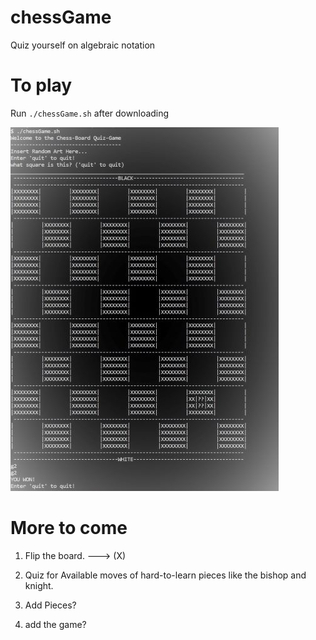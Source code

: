 # chessGame

Quiz yourself on algebraic notation

# To play

Run `./chessGame.sh` after downloading

![Game Layout](/examples/example_small.JPG)

# More to come

1. Flip the board. ---> (X)

2. Quiz for Available moves of hard-to-learn pieces like the bishop and knight.

3. Add Pieces?

4. add the game?
